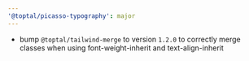```yaml
---
'@toptal/picasso-typography': major
---
```


- bump `@toptal/tailwind-merge` to version `1.2.0` to correctly merge classes when using font-weight-inherit and text-align-inherit

